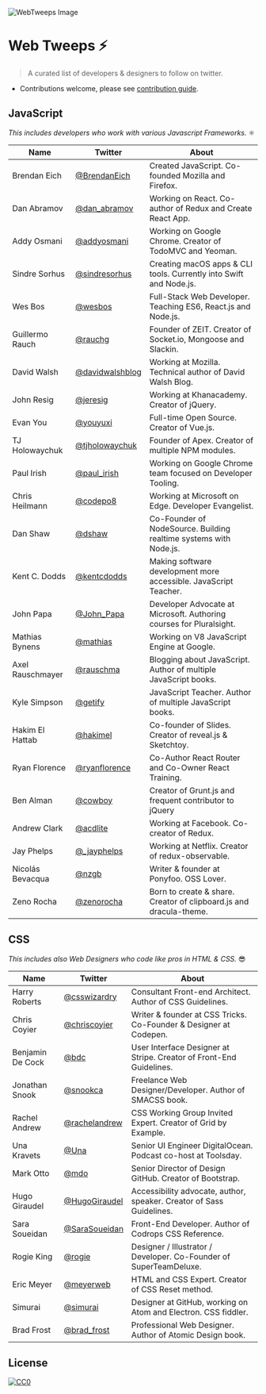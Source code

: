 ![WebTweeps Image](https://i.imgur.com/CKrMXrQ.png)

# Web Tweeps ⚡️
> A curated list of developers & designers to follow on twitter.

- Contributions welcome, please see [contribution guide](contributing.md).

## JavaScript
*This includes developers who work with various Javascript Frameworks.* ⚛️

| Name  | Twitter | About |
| ------------- | ------------- | ------------- |
| Brendan Eich | [@BrendanEich](https://twitter.com/BrendanEich) | Created JavaScript. Co-founded Mozilla and Firefox. |
| Dan Abramov | [@dan_abramov](https://twitter.com/dan_abramov) | Working on React. Co-author of Redux and Create React App. |
| Addy Osmani  | [@addyosmani](https://twitter.com/addyosmani) | Working on Google Chrome. Creator of TodoMVC and Yeoman. |
| Sindre Sorhus | [@sindresorhus](https://twitter.com/sindresorhus) | Creating macOS apps & CLI tools. Currently into Swift and Node.js. |
| Wes Bos | [@wesbos](https://twitter.com/wesbos) | Full-Stack Web Developer. Teaching ES6, React.js and Node.js. |
| Guillermo Rauch | [@rauchg](https://twitter.com/rauchg) | Founder of ZEIT. Creator of Socket.io, Mongoose and Slackin. |
| David Walsh | [@davidwalshblog](https://twitter.com/davidwalshblog) | Working at Mozilla. Technical author of David Walsh Blog. |
| John Resig | [@jeresig](https://twitter.com/jeresig) | Working at Khanacademy. Creator of jQuery. |
| Evan You | [@youyuxi](https://twitter.com/youyuxi) | Full-time Open Source. Creator of Vue.js. |
| TJ Holowaychuk | [@tjholowaychuk](https://twitter.com/tjholowaychuk) | Founder of Apex. Creator of multiple NPM modules. |
| Paul Irish | [@paul_irish](https://twitter.com/paul_irish) | Working on Google Chrome team focused on Developer Tooling. |
| Chris Heilmann | [@codepo8](https://twitter.com/codepo8) | Working at Microsoft on Edge. Developer Evangelist. |
| Dan Shaw | [@dshaw](https://twitter.com/dshaw) | Co-Founder of NodeSource. Building realtime systems with Node.js. |
| Kent C. Dodds | [@kentcdodds](https://twitter.com/kentcdodds) | Making software development more accessible. JavaScript Teacher. |
| John Papa | [@John_Papa](https://twitter.com/John_Papa) | Developer Advocate at Microsoft. Authoring courses for Pluralsight. |
| Mathias Bynens | [@mathias](https://twitter.com/mathias) | Working on V8 JavaScript Engine at Google. |
| Axel Rauschmayer | [@rauschma](https://twitter.com/rauschma) | Blogging about JavaScript. Author of multiple JavaScript books. |
| Kyle Simpson | [@getify](https://twitter.com/getify) | JavaScript Teacher. Author of multiple JavaScript books. |
| Hakim El Hattab | [@hakimel](https://twitter.com/hakimel) | Co-founder of Slides. Creator of reveal.js & Sketchtoy. |
| Ryan Florence | [@ryanflorence](https://twitter.com/ryanflorence) | Co-Author React Router and Co-Owner React Training. |
| Ben Alman | [@cowboy](https://twitter.com/cowboy) | Creator of Grunt.js and frequent contributor to jQuery |
| Andrew Clark | [@acdlite](https://twitter.com/acdlite) | Working at Facebook. Co-creator of Redux. |
| Jay Phelps | [@_jayphelps](https://twitter.com/_jayphelps) | Working at Netflix. Creator of redux-observable.  |
| Nicolás Bevacqua | [@nzgb](https://twitter.com/nzgb) | Writer & founder at Ponyfoo. OSS Lover.  |
| Zeno Rocha | [@zenorocha](https://twitter.com/zenorocha) | Born to create & share. Creator of clipboard.js and dracula-theme.  |

## CSS
*This includes also Web Designers who code like pros in HTML & CSS.* 😎

| Name  | Twitter | About |
| ------------- | ------------- | ------------- |
| Harry Roberts | [@csswizardry](https://twitter.com/csswizardry) | Consultant Front-end Architect. Author of CSS Guidelines. |
| Chris Coyier | [@chriscoyier](https://twitter.com/chriscoyier) | Writer & founder at CSS Tricks. Co-Founder & Designer at Codepen. |
| Benjamin De Cock | [@bdc](https://twitter.com/bdc) | User Interface Designer at Stripe. Creator of Front-End Guidelines. |
| Jonathan Snook | [@snookca](https://twitter.com/bdc) | Freelance Web Designer/Developer. Author of SMACSS book. |
| Rachel Andrew | [@rachelandrew](https://twitter.com/rachelandrew) | CSS Working Group Invited Expert. Creator of Grid by Example. |
| Una Kravets | [@Una](https://twitter.com/Una) | Senior UI Engineer DigitalOcean. Podcast co-host at Toolsday. |
| Mark Otto | [@mdo](https://twitter.com/mdo) | Senior Director of Design GitHub. Creator of Bootstrap. |
| Hugo Giraudel | [@HugoGiraudel](https://twitter.com/HugoGiraudel) | Accessibility advocate, author, speaker. Creator of Sass Guidelines. |
| Sara Soueidan | [@SaraSoueidan](https://twitter.com/SaraSoueidan) | Front-End Developer. Author of Codrops CSS Reference. |
| Rogie King | [@rogie](https://twitter.com/rogie) | Designer / Illustrator / Developer. Co-Founder of SuperTeamDeluxe. |
| Eric Meyer | [@meyerweb](https://twitter.com/meyerweb) | HTML and CSS Expert. Creator of CSS Reset method. |
| Simurai | [@simurai](https://twitter.com/simurai) | Designer at GitHub, working on Atom and Electron. CSS fiddler. |
| Brad Frost | [@brad_frost](https://twitter.com/brad_frost) | Professional Web Designer. Author of Atomic Design book. |


## License
[![CC0](http://mirrors.creativecommons.org/presskit/buttons/88x31/svg/cc-zero.svg)](https://creativecommons.org/publicdomain/zero/1.0/)
